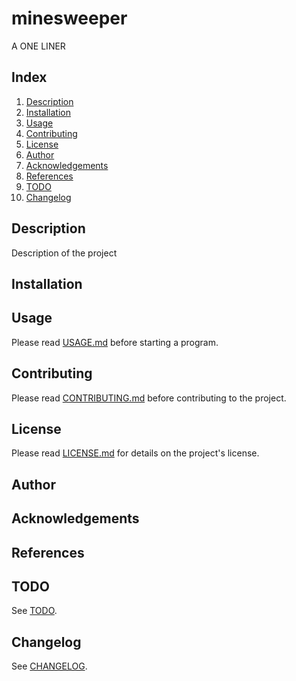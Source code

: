 # minesweeper

A ONE LINER

## Index

1. [Description](#description)
2. [Installation](#installation)
3. [Usage](#usage)
4. [Contributing](#contributing)
5. [License](#license)
6. [Author](#author)
7. [Acknowledgements](#acknowledgements)
8. [References](#references)
9. [TODO](#todo)
10. [Changelog](#changelog)
<!-- 9. [Notes](#notes) -->
<!-- 8. [Contact](#contact) -->

## Description

Description of the project

## Installation

## Usage

Please read [USAGE.md](USAGE.md) before starting a program.

## Contributing

Please read [CONTRIBUTING.md](CONTRIBUTING.md) before contributing to the project.

## License

Please read [LICENSE.md](LICENSE.md) for details on the project's license.

## Author

## Acknowledgements

## References

## TODO

See [TODO](TODO.md).

## Changelog

See [CHANGELOG](CHANGELOG.md).

